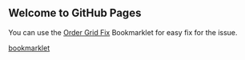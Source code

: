 ## Welcome to GitHub Pages

You can use the [Order Grid Fix](javascript:(function()%7Balert('hello%20world')%3B%7D)()%3B) Bookmarklet for easy fix for the issue.

<a href="javascript:(function()%7Balert('hello%20world')%3B%7D)()%3B">bookmarklet</a>
